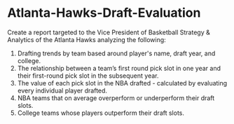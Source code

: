# Atlanta-Hawks-Draft-Evaluation
Create a report targeted to the Vice President of Basketball Strategy & Analytics of the Atlanta Hawks analyzing the following:
  1. Drafting trends by team based around player's name, draft year, and college.
  2. The relationship between a team’s first round pick slot in one year and their first-round pick slot in the subsequent year.
  3. The value of each pick slot in the NBA drafted - calculated by evaluating every individual player drafted.
  4. NBA teams that on average overperform or underperform their draft slots.
  5. College teams whose players outperform their draft slots.
